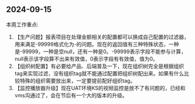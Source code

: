 ## 2024-09-15

本周工作重点:

1. 【生产问题】报表项目在处理金额相关的配置都可以换成自己配置的过滤器，用来满足-99999格式化为-的问题。现在的返回值有三种特殊状态，一种是-99999，一种是空null，还有一种是0。-99999表示字段不能参与计算，null表示该字段算不出来有效值，0表示字段有有效值，值为0。
1. 【组织树配置】有必要给产品、后端普及一下，现在组织树完全是根据组织tag来实现过滤，没有组织tag就不能通过配置把组织树配出来。如果有什么比较特殊的组织需要放出来，一定要提前配好组织tag。
1. 【监控播放器升级】现在UAT环境KS的视频监控是放不了有问题的，已经和vms沟通过了，会在节后有一个大的版本的升级。